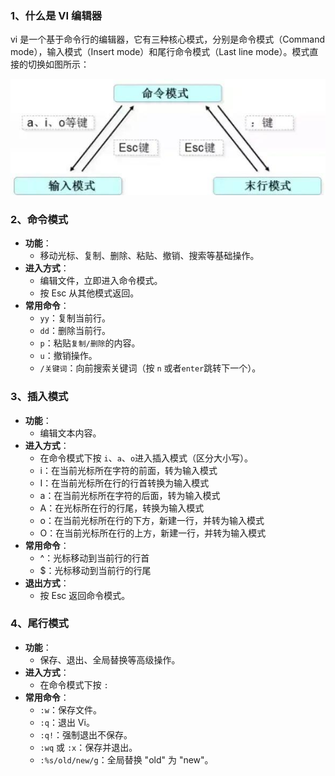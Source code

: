### 1、什么是 VI 编辑器

vi 是一个基于命令行的编辑器，它有三种核心模式，分别是命令模式（Command mode），输入模式（Insert mode）和尾行命令模式（Last line mode）。模式直接的切换如图所示：

![img](./assets/v2-5715200d495279d4db514a7842c9028a_r.jpg)



### 2、命令模式

- **功能**：
    - 移动光标、复制、删除、粘贴、撤销、搜索等基础操作。
- **进入方式**：
    - 编辑文件，立即进入命令模式。
    - 按 Esc 从其他模式返回。
- **常用命令**：
    - `yy`：复制当前行。
    - `dd`：删除当前行。
    - `p`：粘贴`复制/删除`的内容。
    - `u`：撤销操作。
    - `/关键词`：向前搜索关键词（按 `n` 或者`enter`跳转下一个）。



### 3、插入模式

- **功能**：
    - 编辑文本内容。
- **进入方式**：
    - 在命令模式下按 `i`、`a`、`o`进入插入模式（区分大小写）。
    - i：在当前光标所在字符的前面，转为输入模式
    - I：在当前光标所在行的行首转换为输入模式
    - a：在当前光标所在字符的后面，转为输入模式
    - A：在光标所在行的行尾，转换为输入模式
    - o：在当前光标所在行的下方，新建一行，并转为输入模式
    - O：在当前光标所在行的上方，新建一行，并转为输入模式
- **常用命令**：
    - ^：光标移动到当前行的行首
    - $：光标移动到当前行的行尾
- **退出方式**：
    - 按 Esc 返回命令模式。



### 4、尾行模式

- **功能**：
    - 保存、退出、全局替换等高级操作。
- **进入方式**：
    - 在命令模式下按 `:`
- **常用命令**：
    - `:w`：保存文件。
    - `:q`：退出 Vi。
    - `:q!`：强制退出不保存。
    - `:wq` 或 `:x`：保存并退出。
    - `:%s/old/new/g`：全局替换 "old" 为 "new"。